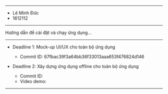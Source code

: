 ------------------------------------------------------------
* Lê Minh Đức
* 1612112

------------------------------------------------------------
Hướng dẫn để cài đặt và chạy ứng dụng...

------------------------------------------------------------
* Deadline 1: Mock-up UI/UX cho toàn bộ ứng dụng
  * Commit ID: 67fbac39f3a64bb36f33013aaa653f476824d146

* Deadline 2: Xây dựng ứng dụng offline cho toàn bộ ứng dụng
  * Commit ID:
  * Video demo: 

------------------------------------------------------------